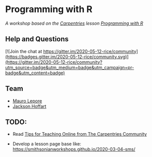 # Programming with R

_A workshop based on the [Carpentries](https://carpentries.org/) lesson [Programming with R](http://swcarpentry.github.io/r-novice-inflammation/>)_

## Help and Questions

[![Join the chat at https://gitter.im/2020-05-12-rice/community](https://badges.gitter.im/2020-05-12-rice/community.svg)](https://gitter.im/2020-05-12-rice/community?utm_source=badge&utm_medium=badge&utm_campaign=pr-badge&utm_content=badge)

## Team

* [Mauro Lepore](https://github.com/maurolepore)
* [Jackson Hoffart](https://github.com/jdhoffa)

## TODO: 

* Read [Tips for Teaching Online from The Carpentries Community](https://carpentries.org/blog/2020/03/tips-for-teaching-online/)

* Develop a lesson page base like: <https://smithsonianworkshops.github.io/2020-03-04-sms/>

